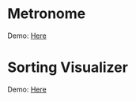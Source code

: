 # Metronome
Demo: <a href="https://yryrrf.github.io/Metronome/index.html">Here</a>

# Sorting Visualizer
Demo: <a href="https://yryrrf.github.io/Sorting_Visualizer/index.html">Here</a>
